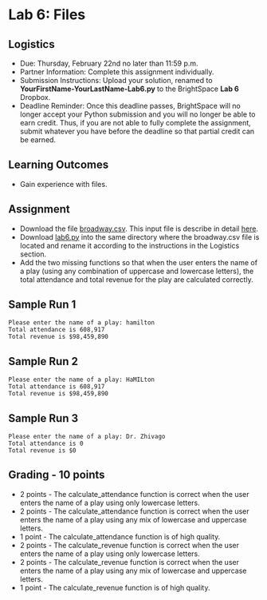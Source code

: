 # Lab 6: Files

## Logistics

* Due: Thursday, February 22nd no later than 11:59 p.m.
* Partner Information: Complete this assignment individually.
* Submission Instructions: Upload your solution, renamed to **YourFirstName-YourLastName-Lab6.py** to the BrightSpace **Lab 6** Dropbox.
* Deadline Reminder: Once this deadline passes, BrightSpace will no longer accept your Python submission and you will no longer be able to earn credit. Thus, if you are not able to fully complete the assignment, submit whatever you have before the deadline so that partial credit can be earned.

## Learning Outcomes

* Gain experience with files.

## Assignment

* Download the file [broadway.csv][1]. This input file is describe in detail [here][2].
* Download [lab6.py][3] into the same directory where the broadway.csv file is located and rename it according to the instructions in the Logistics section.
* Add the two missing functions so that when the user enters the name of a play (using any combination of uppercase and lowercase letters), the total attendance and total revenue for the play are calculated correctly.

## Sample Run 1


    Please enter the name of a play: hamilton
    Total attendance is 608,917
    Total revenue is $98,459,890


## Sample Run 2


    Please enter the name of a play: HaMILton
    Total attendance is 608,917
    Total revenue is $98,459,890


## Sample Run 3


    Please enter the name of a play: Dr. Zhivago
    Total attendance is 0
    Total revenue is $0


## Grading - 10 points
* 2 points - The calculate_attendance function is correct when the user enters the name of a play using only lowercase letters.
* 2 points - The calculate_attendance function is correct when the user enters the name of a play using any mix of lowercase and uppercase letters.
* 1 point - The calculate_attendance function is of high quality.
* 2 points - The calculate_revenue function is correct when the user enters the name of a play using only lowercase letters.
* 2 points - The calculate_revenue function is correct when the user enters the name of a play using any mix of lowercase and uppercase letters.
* 1 point - The calculate_revenue function is of high quality.

[1]: https://www.cs.montana.edu/paxton/classes/csci127/inlabs/lab6/broadway.csv
[2]: https://think.cs.vt.edu/corgis/csv/broadway/broadway.html
[3]: https://www.cs.montana.edu/paxton/classes/csci127/inlabs/lab6/lab6.py
